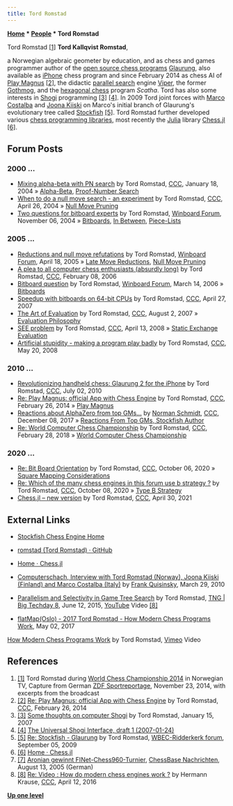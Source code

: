 ```yaml
---
title: Tord Romstad
---
```

**[Home](Home "Home") \* [People](People "People") \* Tord Romstad**



 [](File:TordTV.jpg) Tord Romstad <a id="cite-note-1" href="#cite-ref-1">[1]</a> 
**Tord Kallqvist Romstad**,  

a Norwegian algebraic geometer by education, and as chess and games programmer author of the [open source chess programs](Category:Open_Source "Category:Open Source") [Glaurung](Glaurung "Glaurung"), also available as [iPhone](index.php?title=IPhone&action=edit&redlink=1 "IPhone (page does not exist)") chess program and since February 2014 as chess AI of [Play Magnus](index.php?title=Play_Magnus&action=edit&redlink=1 "Play Magnus (page does not exist)") <a id="cite-note-2" href="#cite-ref-2">[2]</a>, the didactic [parallel search](Parallel_Search "Parallel Search") engine [Viper](Viper "Viper"), the former [Gothmog](Gothmog "Gothmog"), and the [hexagonal chess](https://en.wikipedia.org/wiki/Hexagonal_chess) program *Scatha*. Tord has also some interests in [Shogi](Shogi "Shogi") programming <a id="cite-note-3" href="#cite-ref-3">[3]</a> <a id="cite-note-4" href="#cite-ref-4">[4]</a>. In 2009 Tord joint forces with [Marco Costalba](Marco_Costalba "Marco Costalba") and [Joona Kiiski](Joona_Kiiski "Joona Kiiski") on Marco's initial branch of Glaurung's evolutionary tree called [Stockfish](Stockfish "Stockfish") <a id="cite-note-5" href="#cite-ref-5">[5]</a>. Tord Romstad further developed various [chess programming libraries](Utilities "Utilities"), most recently the [Julia](index.php?title=Julia&action=edit&redlink=1 "Julia (page does not exist)") library [Chess.jl](Chess.jl "Chess.jl") <a id="cite-note-6" href="#cite-ref-6">[6]</a>.



## Forum Posts


### 2000 ...


* [Mixing alpha-beta with PN search](https://www.stmintz.com/ccc/index.php?id=343084) by Tord Romstad, [CCC](CCC "CCC"), January 18, 2004 » [Alpha-Beta](Alpha-Beta "Alpha-Beta"), [Proof-Number Search](Proof-Number_Search "Proof-Number Search")
* [When to do a null move search - an experiment](https://www.stmintz.com/ccc/index.php?id=361766) by Tord Romstad, [CCC](CCC "CCC"), April 26, 2004 » [Null Move Pruning](Null_Move_Pruning "Null Move Pruning")
* [Two questions for bitboard experts](http://www.open-aurec.com/wbforum/viewtopic.php?f=4&t=516) by Tord Romstad, [Winboard Forum](Computer_Chess_Forums "Computer Chess Forums"), November 06, 2004 » [Bitboards](Bitboards "Bitboards"), [In Between](Square_Attacked_By#InBetween "Square Attacked By"), [Piece-Lists](Piece-Lists "Piece-Lists")


### 2005 ...


* [Reductions and null move refutations](http://www.open-aurec.com/wbforum/viewtopic.php?f=4&t=2300&p=10549) by Tord Romstad, [Winboard Forum](Computer_Chess_Forums "Computer Chess Forums"), April 18, 2005 » [Late Move Reductions](Late_Move_Reductions "Late Move Reductions"), [Null Move Pruning](Null_Move_Pruning "Null Move Pruning")
* [A plea to all computer chess enthusiasts (absurdly long)](https://www.stmintz.com/ccc/index.php?id=485276) by Tord Romstad, [CCC](CCC "CCC"), February 08, 2006
* [Bitboard question](http://www.open-aurec.com/wbforum/viewtopic.php?f=4&t=4521) by Tord Romstad, [Winboard Forum](Computer_Chess_Forums "Computer Chess Forums"), March 14, 2006 » [Bitboards](Bitboards "Bitboards")
* [Speedup with bitboards on 64-bit CPUs](http://www.talkchess.com/forum/viewtopic.php?t=13426) by Tord Romstad, [CCC](CCC "CCC"), April 27, 2007
* [The Art of Evaluation](http://www.talkchess.com/forum/viewtopic.php?topic_view=threads&p=135133&t=15504) by Tord Romstad, [CCC](CCC "CCC"), August 2, 2007 » [Evaluation Philosophy](Evaluation_Philosophy "Evaluation Philosophy")
* [SEE problem](http://www.talkchess.com/forum/viewtopic.php?t=20646) by Tord Romstad, [CCC](CCC "CCC"), April 13, 2008 » [Static Exchange Evaluation](Static_Exchange_Evaluation "Static Exchange Evaluation")
* [Artificial stupidity - making a program play badly](http://www.talkchess.com/forum/viewtopic.php?t=21264) by Tord Romstad, [CCC](CCC "CCC"), May 20, 2008


### 2010 ...


* [Revolutionizing handheld chess: Glaurung 2 for the iPhone](http://www.talkchess.com/forum/viewtopic.php?t=35242) by Tord Romstad, [CCC](CCC "CCC"), July 02, 2010
* [Re: Play Magnus: official App with Chess Engine](http://www.talkchess.com/forum/viewtopic.php?t=51408&start=5) by Tord Romstad, [CCC](CCC "CCC"), February 26, 2014 » [Play Magnus](index.php?title=Play_Magnus&action=edit&redlink=1 "Play Magnus (page does not exist)")
* [Reactions about AlphaZero from top GMs...](http://www.talkchess.com/forum/viewtopic.php?t=65934) by [Norman Schmidt](Norman_Schmidt "Norman Schmidt"), [CCC](CCC "CCC"), December 08, 2017 » [Reactions From Top GMs, Stockfish Author](AlphaZero#Reactions "AlphaZero")
* [Re: World Computer Chess Championship](http://www.talkchess.com/forum3/viewtopic.php?f=6&t=66630&start=114) by Tord Romstad, [CCC](CCC "CCC"), February 28, 2018 » [World Computer Chess Championship](World_Computer_Chess_Championship "World Computer Chess Championship")


### 2020 ...


* [Re: Bit Board Orientation](http://www.talkchess.com/forum3/viewtopic.php?f=7&t=75304&start=5) by Tord Romstad, [CCC](CCC "CCC"), October 06, 2020 » [Square Mapping Considerations](Square_Mapping_Considerations "Square Mapping Considerations")
* [Re: Which of the many chess engines in this forum use b strategy ?](http://www.talkchess.com/forum3/viewtopic.php?f=2&t=75287&start=48) by Tord Romstad, [CCC](CCC "CCC"), October 08, 2020 » [Type B Strategy](Type_B_Strategy "Type B Strategy")
* [Chess.jl – new version](http://www.talkchess.com/forum3/viewtopic.php?f=7&t=77210) by Tord Romstad, [CCC](CCC "CCC"), April 30, 2021


## External Links


* [Stockfish Chess Engine Home](http://www.stockfishchess.com/)
* [romstad (Tord Romstad) · GitHub](https://github.com/romstad/)
* [Home · Chess.jl](https://romstad.github.io/Chess.jl/dev/)
* [Computerschach, Interview with Tord Romstad (Norway), Joona Kiiski (Finland) and Marco Costalba (Italy)](http://www.schach-welt.de/schach/computerschach/interviews/romstad-kiiski-costalba-eng) by [Frank Quisinsky](Frank_Quisinsky "Frank Quisinsky"), March 29, 2010
* [Parallelism and Selectivity in Game Tree Search](http://www.tngtech.com/tng-ueber-uns/bigtechday/big-techday-8/abstracts.html#c12643) by Tord Romstad, [TNG | Big Techday 8](http://www.tngtech.com/tng-ueber-uns/bigtechday/big-techday-8.html), June 12, 2015, [YouTube](https://en.wikipedia.org/wiki/YouTube) Video <a id="cite-note-8" href="#cite-ref-8">[8]</a>


 
* [flatMap(Oslo) - 2017 Tord Romstad - How Modern Chess Programs Work](http://2017.flatmap.no/talks/romstad/), May 02, 2017


 [How Modern Chess Programs Work](https://vimeo.com/216463393) by Tord Romstad, [Vimeo](https://en.wikipedia.org/wiki/Vimeo) Video
## References


1. <a id="cite-ref-1" href="#cite-note-1">[1]</a> Tord Romstad during [World Chess Championship 2014](https://en.wikipedia.org/wiki/World_Chess_Championship_2014) in Norwegian TV, Capture from German [ZDF Sportreportage](https://de.wikipedia.org/wiki/ZDF-Sportreportage), November 23, 2014, with excerpts from the broadcast
2. <a id="cite-ref-2" href="#cite-note-2">[2]</a> [Re: Play Magnus: official App with Chess Engine](http://www.talkchess.com/forum/viewtopic.php?t=51408&start=5) by Tord Romstad, [CCC](CCC "CCC"), February 26, 2014
3. <a id="cite-ref-3" href="#cite-note-3">[3]</a> [Some thoughts on computer Shogi](http://www.shogi.net/shogi-l/Archive/2007/Njan15-10.txt) by Tord Romstad, January 15, 2007
4. <a id="cite-ref-4" href="#cite-note-4">[4]</a> [The Universal Shogi Interface, draft 1 (2007-01-24)](http://www.glaurungchess.com/shogi/usi.html)
5. <a id="cite-ref-5" href="#cite-note-5">[5]</a> [Re: Stockfish - Glaurung](http://wbec-ridderkerk.forumotion.com/wbec-ridderkerk-news-info-f1/stockfish-glaurung-t402.htm) by Tord Romstad, [WBEC-Ridderkerk forum](http://wbec-ridderkerk.forumotion.com/forum.htm), September 05, 2009
6. <a id="cite-ref-6" href="#cite-note-6">[6]</a> [Home · Chess.jl](https://romstad.github.io/Chess.jl/dev/)
7. <a id="cite-ref-7" href="#cite-note-7">[7]</a> [Aronian gewinnt FINet-Chess960-Turnier](https://de.chessbase.com/post/aronian-gewinnt-finet-che960-turnier), [ChessBase Nachrichten](ChessBase "ChessBase"), August 13, 2005 (German)
8. <a id="cite-ref-8" href="#cite-note-8">[8]</a> [Re: Video : How do modern chess engines work ?](http://www.talkchess.com/forum/viewtopic.php?t=59836&start=3) by Hermann Krause, [CCC](CCC "CCC"), April 12, 2016

**[Up one level](People "People")**







 
